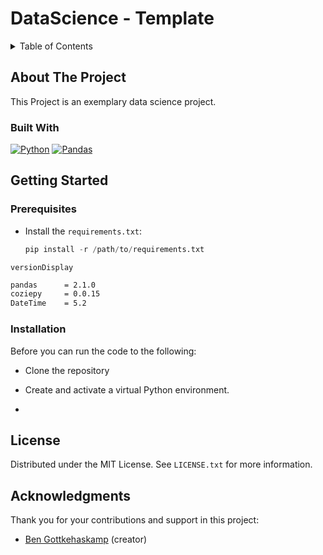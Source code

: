# DataScience - Template


<!-- TABLE OF CONTENTS -->
<details>
  <summary>Table of Contents</summary>
  <ol>
    <li>
      <a href="#Project Description">About The Project</a>
      <ul>
        <li><a href="#built-with">Built With</a></li>
      </ul>
    </li>
    <li>
      <a href="#getting-started">Getting Started</a>
      <ul>
        <li><a href="#prerequisites">Prerequisites</a></li>
        <li><a href="#installation">Installation</a></li>
      </ul>
    </li>
    <li><a href="#license">License</a></li>
    <li><a href="#contact">Contact</a></li>
    <li><a href="#acknowledgments">Acknowledgments</a></li>
  </ol>
</details>

<!-- ABOUT THE PROJECT -->
## About The Project

This Project is an exemplary data science project.

### Built With

[![Python](https://img.shields.io/badge/python-3670A0?style=for-the-badge&logo=python&logoColor=ffdd54)](https://www.python.org/)
[![Pandas](https://img.shields.io/badge/pandas-%23150458.svg?style=for-the-badge&logo=pandas&logoColor=white)](https://pandas.pydata.org/)

<!-- GETTING STARTED -->
## Getting Started

### Prerequisites

- Install the `requirements.txt`:
   ```py
   pip install -r /path/to/requirements.txt 

`versionDisplay`
```bash
pandas 		= 2.1.0
coziepy 	= 0.0.15
DateTime	= 5.2
```

### Installation

Before you can run the code to the following:
 - Clone the repository
 - Create and activate a virtual Python environment.
 
 - 
<!-- LICENSE AND OTHER STUFF -->
## License

Distributed under the MIT License. See `LICENSE.txt` for more information.

## Acknowledgments

Thank you for your contributions and support in this project:

- [Ben Gottkehaskamp](https://github.com/benterich) (creator)